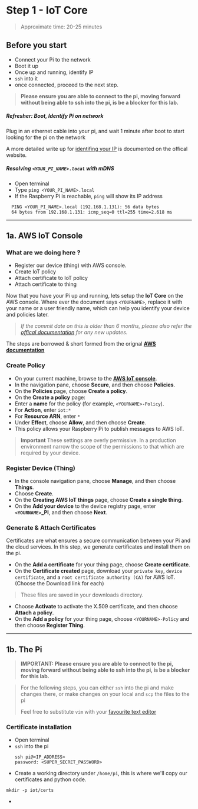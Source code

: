 # Step 1 - IoT Core

> Approximate time: 20-25 minutes

## Before you start
 * Connect your Pi to the network
 * Boot it up
 * Once up and running, identify IP
 * `ssh` into it
 * once connected, proceed to the next step.

> **Please ensure you are able to connect to the pi, moving forward without being able to ssh into the pi, is be a blocker for this lab.**

##### Refresher: Boot, Identify Pi on network

Plug in an ethernet cable into your pi, and wait 1 minute after boot to start looking for the pi on the network

A more detailed write up for [identifing your IP](https://www.raspberrypi.org/documentation/remote-access/ip-address.md) is documented on the offical website.

##### Resolving `<YOUR_PI_NAME>.local` with mDNS
 * Open terminal
 * Type `ping <YOUR_PI_NAME>.local`
 * If the Raspberry Pi is reachable, `ping` will show its IP address
```
  PING <YOUR_PI_NAME>.local (192.168.1.131): 56 data bytes
  64 bytes from 192.168.1.131: icmp_seq=0 ttl=255 time=2.618 ms
```
----

## 1a. AWS IoT Console

### What are we doing here ?
 * Register our device (thing) with AWS console.
 * Create IoT policy
 * Attach certificate to IoT policy
 * Attach certificate to thing

Now that you have your Pi up and running, lets setup the **IoT Core** on the AWS console. Where ever the document says `<YOURNAME>`, replace it with your name or a user friendly name, which can help you identify your device and policies later.

> *If the commit date on this is older than 6 months, please also refer the [offical documentation](https://docs.aws.amazon.com/iot/latest/developerguide/what-is-aws-iot.html) for any new updates.*

The steps are borrowed & short formed from the orignal [**AWS documentation**](https://docs.aws.amazon.com/iot/latest/developerguide/register-device.html)

### Create Policy
 * On your current machine, browse to the [**AWS IoT console**](https://console.aws.amazon.com/iot/home).
 * In the navigation pane, choose **Secure**, and then choose **Policies**.
 * On the **Policies** page, choose **Create a policy**.
 * On the **Create a policy** page:
 * Enter a **name** for the policy (for example, `<YOURNAME>-Policy`).
 * For **Action**, enter `iot:*`
 * For **Resource ARN**, enter `*`
 * Under **Effect**, choose **Allow**, and then choose **Create**.
 * This policy allows your Raspberry Pi to publish messages to AWS IoT.

> **Important** These settings are overly permissive. In a production environment narrow the scope of the permissions to that which are required by your device.

### Register Device (Thing)
 * In the console navigation pane, choose **Manage**, and then choose **Things**.
 * Choose **Create**.
 * On the **Creating AWS IoT things** page, choose **Create a single thing**.
 * On the **Add your device** to the device registry page, enter **`<YOURNAME>`_PI**, and then choose **Next**.

### Generate & Attach Certificates
Certificates are what ensures a secure communication between your Pi and the cloud services. In this step, we generate certificates and install them on the pi.

 * On the **Add a certificate** for your thing page, choose **Create certificate**.
 * On the **Certificate created** page, download your `private key`, `device certificate`, and a `root certificate authority (CA)` for AWS IoT. (Choose the Download link for each)
  > These files are saved in your downloads directory.
 * Choose **Activate** to activate the X.509 certificate, and then choose **Attach a policy**.
 * On the **Add a policy** for your thing page, choose `<YOURNAME>-Policy` and then choose **Register Thing**.

----

## 1b. The Pi

> **IMPORTANT: Please ensure you are able to connect to the pi, moving forward without being able to ssh into the pi, is be a blocker for this lab.**




> For the following steps, you can either `ssh` into the pi and make changes there, or make changes on your local and `scp` the files to the pi
>
> Feel free to substitute `vim` with your [favourite text editor](https://xkcd.com/1823/)

### Certificate installation

 * Open terminal
 * `ssh` into the pi
    ```
    ssh pi@<IP_ADDRESS>
    password: <SUPER_SECRET_PASSWORD>
    ```
 * Create a working directory under `/home/pi`, this is where we'll copy our certificates and python code.
 ```
 mkdir -p iot/certs
 ```
 * 
